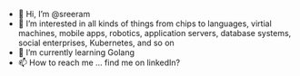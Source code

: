 - 👋 Hi, I’m @sreeram
- 👀 I’m interested in all kinds of things from chips to languages, virtial machines, mobile apps, robotics, application servers, database systems, social enterprises, Kubernetes, and so on
- 🌱 I’m currently learning Golang
- 📫 How to reach me ... find me on linkedIn?

<!---
sreeram/sreeram is a ✨ special ✨ repository because its `README.md` (this file) appears on your GitHub profile.
You can click the Preview link to take a look at your changes.
--->
